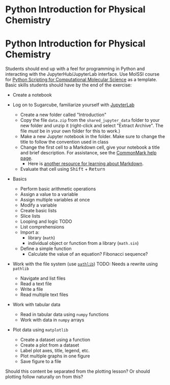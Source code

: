 # Python Introduction for Physical Chemistry

# Python Introduction for Physical Chemistry

Students should end up with a feel for programming in Python and interacting with the JupyterHub/JupyterLab interface. Use MolSSI course for [Python Scripting for Computational Molecular Science](https://education.molssi.org/python_scripting_cms/) as a template. Basic skills students should have by the end of the exercise:

- Create a notebook
- Log on to Sugarcube, familiarize yourself with [JupyterLab](https://jupyterlab.readthedocs.io/en/stable/user/interface.html) 
    - Create a new folder called "Introduction"
    - Copy the file `data.zip` from the `shared_jupyter_data` folder to your new folder and unzip it (right-click and select "Extract Archive". The file _must_ be in your own folder for this to work.)
    - Make a new Jupyter notebook in the folder. Make sure to change the title to follow the convention used in class
    - Change the first cell to a Markdown cell, give your notebook a title and brief description. For assistance, see the [CommonMark help page](https://commonmark.org/help/).
    	- Here is [another resource for learning about Markdown](https://docs.github.com/en/github/writing-on-github/getting-started-with-writing-and-formatting-on-github/basic-writing-and-formatting-syntax).
    - Evaluate that cell using <kbd>Shift</kbd> + <kbd>Return</kbd> 
- Basics
    - Perform basic arithmetic operations
    - Assign a value to a variable
    - Assign multiple variables at once
    - Modify a variable
    - Create basic lists
    - Slice lists
    - Looping and logic
TODO
    - List comprehensions
    - Import a:
        - library (`math`)
        - individual object or function from a library (`math.sin`)
    - Define a simple function
        - Calculate the value of an equation? Fibonacci sequence?

- Work with the file system (use [`pathlib`](https://realpython.com/python-pathlib/))
TODO: Needs a rewrite using `pathlib`
	- Navigate and list files
	- Read a text file
	- Write a file
    - Read multiple text files
- Work with tabular data
	- Read in tabular data using `numpy` functions
	- Work with data in `numpy` arrays
- Plot data using `matplotlib`
	- Create a dataset using a function
	- Create a plot from a dataset
	- Label plot axes, title, legend, etc.
	- Plot multiple graphs in one figure 
	- Save figure to a file

Should this content be separated from the plotting lesson? Or should plotting follow naturally on from this? 

